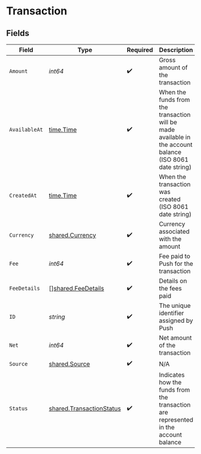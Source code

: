 # Transaction


## Fields

| Field                                                                                                    | Type                                                                                                     | Required                                                                                                 | Description                                                                                              |
| -------------------------------------------------------------------------------------------------------- | -------------------------------------------------------------------------------------------------------- | -------------------------------------------------------------------------------------------------------- | -------------------------------------------------------------------------------------------------------- |
| `Amount`                                                                                                 | *int64*                                                                                                  | :heavy_check_mark:                                                                                       | Gross amount of the transaction                                                                          |
| `AvailableAt`                                                                                            | [time.Time](https://pkg.go.dev/time#Time)                                                                | :heavy_check_mark:                                                                                       | When the funds from the transaction will be made available in the account balance (ISO 8061 date string) |
| `CreatedAt`                                                                                              | [time.Time](https://pkg.go.dev/time#Time)                                                                | :heavy_check_mark:                                                                                       | When the transaction was created (ISO 8061 date string)                                                  |
| `Currency`                                                                                               | [shared.Currency](../../models/shared/currency.md)                                                       | :heavy_check_mark:                                                                                       | Currency associated with the amount                                                                      |
| `Fee`                                                                                                    | *int64*                                                                                                  | :heavy_check_mark:                                                                                       | Fee paid to Push for the transaction                                                                     |
| `FeeDetails`                                                                                             | [][shared.FeeDetails](../../models/shared/feedetails.md)                                                 | :heavy_check_mark:                                                                                       | Details on the fees paid                                                                                 |
| `ID`                                                                                                     | *string*                                                                                                 | :heavy_check_mark:                                                                                       | The unique identifier assigned by Push                                                                   |
| `Net`                                                                                                    | *int64*                                                                                                  | :heavy_check_mark:                                                                                       | Net amount of the transaction                                                                            |
| `Source`                                                                                                 | [shared.Source](../../models/shared/source.md)                                                           | :heavy_check_mark:                                                                                       | N/A                                                                                                      |
| `Status`                                                                                                 | [shared.TransactionStatus](../../models/shared/transactionstatus.md)                                     | :heavy_check_mark:                                                                                       | Indicates how the funds from the transaction are represented in the account balance                      |